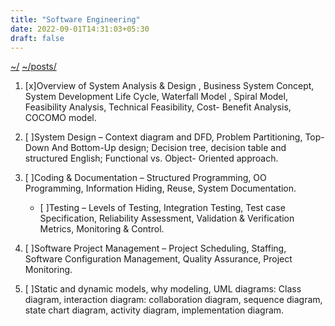 ```yaml
---
title: "Software Engineering"
date: 2022-09-01T14:31:03+05:30
draft: false
---
```


[~/](../../)
[~/posts/](../)

1. [x]Overview of System Analysis & Design , Business
    System Concept, System Development Life Cycle,
    Waterfall Model ,
    Spiral Model, Feasibility Analysis, Technical
    Feasibility, Cost- Benefit Analysis, COCOMO
    model.

2. [ ]System Design – Context diagram and DFD,
    Problem Partitioning, Top-Down And Bottom-Up
    design; Decision tree,
    decision table and structured English; Functional vs.
    Object- Oriented approach.

3. [ ]Coding & Documentation – Structured
    Programming, OO Programming, Information
    Hiding, Reuse, System
    Documentation.

    - [ ]Testing – Levels of Testing, Integration Testing,
        Test case Specification, Reliability Assessment,
        Validation & Verification Metrics, Monitoring & Control.

4. [ ]Software Project Management – Project Scheduling,
    Staffing, Software Configuration Management,
    Quality Assurance,
    Project Monitoring.

5. [ ]Static and dynamic models, why modeling, UML
    diagrams: Class diagram, interaction diagram:
    collaboration diagram,
    sequence diagram, state chart diagram,
    activity diagram, implementation diagram.